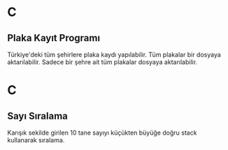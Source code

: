 # C
## Plaka Kayıt Programı

Türkiye'deki tüm şehirlere plaka kaydı yapılabilir.
Tüm plakalar bir dosyaya aktarılabilir.
Sadece bir şehre ait tüm plakalar dosyaya aktarılabilir.


# C
## Sayı Sıralama

Karışık sekilde girilen 10 tane sayıyı küçükten büyüğe doğru stack kullanarak sıralama.
